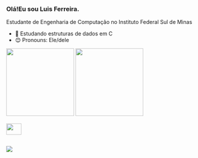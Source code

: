 ### Olá!Eu sou Luis Ferreira.
  Estudante de Engenharia de Computação no Instituto Federal Sul de Minas

- 🌱 Estudando estruturas de dados em C
- 😊 Pronouns: Ele/dele

<div>
  <img height="180cm" src="https://github-readme-stats.vercel.app/api?username=IncludeLuisFerreira&show_icons=true&theme=dark&include_all_commits=true" />
  <img height="180cm" src="https://github-readme-stats.vercel.app/api/top-langs/?username=IncludeLuisFerreira&layout=compact&theme=dark"/>
</div>

<div style="display: inline_block"><br>
  <img align="center" width="40" height="30" src="https://cdn.jsdelivr.net/gh/devicons/devicon@latest/icons/c/c-original.svg">   
</div>

##

<div>
  <a href = "prgluisfelipe@gmail.com" target= "blank"> <img src="https://img.shields.io/badge/Gmail-D14836?style=for-the-badge&logo=gmail&logoColor=white"</img> 
</div>
